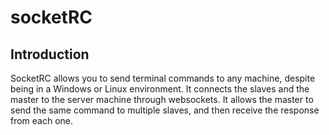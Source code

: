 # socketRC

## Introduction

SocketRC allows you to send terminal commands to any machine, despite being in a Windows or Linux environment. It connects the slaves and the master to the server machine through websockets. It allows the master to send the same command to multiple slaves, and then receive the response from each one.
